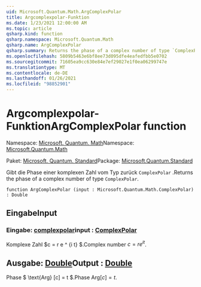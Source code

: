 ```yaml
---
uid: Microsoft.Quantum.Math.ArgComplexPolar
title: Argcomplexpolar-Funktion
ms.date: 1/23/2021 12:00:00 AM
ms.topic: article
qsharp.kind: function
qsharp.namespace: Microsoft.Quantum.Math
qsharp.name: ArgComplexPolar
qsharp.summary: Returns the phase of a complex number of type `ComplexPolar`.
ms.openlocfilehash: 5809b5463e6bf8ee73d095dfe4eafedfbb5e0702
ms.sourcegitcommit: 71605ea9cc630e84e7ef29027e1f0ea06299747e
ms.translationtype: MT
ms.contentlocale: de-DE
ms.lasthandoff: 01/26/2021
ms.locfileid: "98852901"
---
```

# <a name="argcomplexpolar-function"></a><span data-ttu-id="e3519-102">Argcomplexpolar-Funktion</span><span class="sxs-lookup"><span data-stu-id="e3519-102">ArgComplexPolar function</span></span>

<span data-ttu-id="e3519-103">Namespace: [Microsoft. Quantum. Math](xref:Microsoft.Quantum.Math)</span><span class="sxs-lookup"><span data-stu-id="e3519-103">Namespace: [Microsoft.Quantum.Math](xref:Microsoft.Quantum.Math)</span></span>

<span data-ttu-id="e3519-104">Paket: [Microsoft. Quantum. Standard](https://nuget.org/packages/Microsoft.Quantum.Standard)</span><span class="sxs-lookup"><span data-stu-id="e3519-104">Package: [Microsoft.Quantum.Standard](https://nuget.org/packages/Microsoft.Quantum.Standard)</span></span>


<span data-ttu-id="e3519-105">Gibt die Phase einer komplexen Zahl vom Typ zurück `ComplexPolar` .</span><span class="sxs-lookup"><span data-stu-id="e3519-105">Returns the phase of a complex number of type `ComplexPolar`.</span></span>

```qsharp
function ArgComplexPolar (input : Microsoft.Quantum.Math.ComplexPolar) : Double
```


## <a name="input"></a><span data-ttu-id="e3519-106">Eingabe</span><span class="sxs-lookup"><span data-stu-id="e3519-106">Input</span></span>

### <a name="input--complexpolar"></a><span data-ttu-id="e3519-107">Eingabe: [complexpolar](xref:Microsoft.Quantum.Math.ComplexPolar)</span><span class="sxs-lookup"><span data-stu-id="e3519-107">input : [ComplexPolar](xref:Microsoft.Quantum.Math.ComplexPolar)</span></span>

<span data-ttu-id="e3519-108">Komplexe Zahl $c = r e ^ {i t} $.</span><span class="sxs-lookup"><span data-stu-id="e3519-108">Complex number $c = r e^{i t}$.</span></span>



## <a name="output--double"></a><span data-ttu-id="e3519-109">Ausgabe: [Double](xref:microsoft.quantum.lang-ref.double)</span><span class="sxs-lookup"><span data-stu-id="e3519-109">Output : [Double](xref:microsoft.quantum.lang-ref.double)</span></span>

<span data-ttu-id="e3519-110">Phase $ \text{Arg} [c] = t $.</span><span class="sxs-lookup"><span data-stu-id="e3519-110">Phase $\text{Arg}[c] = t$.</span></span>